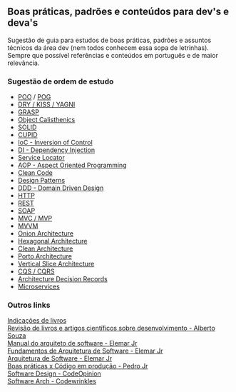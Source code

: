## Boas práticas, padrões e conteúdos para dev's e deva's

Sugestão de guia para estudos de boas práticas, padrões e assuntos técnicos da área dev (nem todos conhecem essa sopa de letrinhas).
Sempre que possível referências e conteúdos em português e de maior relevância.

### Sugestão de ordem de estudo

- [POO](./poo) / [POG](./pog)
- [DRY / KISS / YAGNI](./dry-kiss-yagni)
- [GRASP](./grasp)
- [Object Calisthenics](./object-calisthenics)
- [SOLID](./solid)
- [CUPID](./cupid)
- [IoC - Inversion of Control](./ioc-di-sl)
- [DI - Dependency Injection](./ioc-di-sl)
- [Service Locator](./ioc-di-sl)
- [AOP - Aspect Oriented Programming](./aop)
- [Clean Code](./clean-code)
- [Design Patterns](./design-patterns)
- [DDD - Domain Driven Design](./ddd)
- [HTTP](./http)
- [REST](./rest)
- [SOAP](./soap)
- [MVC / MVP](./mvc-mvp)
- [MVVM](./mvvm)
- [Onion Architecture](./onion-architecture)
- [Hexagonal Architecture](./hexagonal-architecture)
- [Clean Architecture](./clean-architecture)
- [Porto Architecture](./porto-architecture)
- [Vertical Slice Architecture](./vertical-slice-architecture)
- [CQS / CQRS](./cqs-cqrs)
- [Architecture Decision Records](./adr)
- [Microservices](./microservices)

### Outros links
[Indicações de livros](./books)\
[Revisão de livros e artigos científicos sobre desenvolvimento - Alberto Souza](https://www.youtube.com/playlist?list=PLVHlvMRWE0Y7dh2L8ncst42M9YjLMfcpx)\
[Manual do arquiteto de software - Elemar Jr](https://arquiteturadesoftware.online/)\
[Fundamentos de Arquitetura de Software - Elemar Jr](https://www.youtube.com/playlist?list=PLkpjQs-GfEMPzOzinFrqfkkfZy2DpwpBh)\
[Arquitetura de Software - Elemar Jr](https://www.youtube.com/playlist?list=PLkpjQs-GfEMNcWDlIck2I5TGBSSRCK39L)\
[Boas práticas x Código em produção - Pedro Jr](https://www.youtube.com/watch?v=aVeR0YdLbok)\
[Software Design - CodeOpinion](https://www.youtube.com/playlist?list=PLThyvG1mlMznuNW2tITIGmgQqJikLBqab)\
[Software Arch - Codewrinkles](https://www.youtube.com/playlist?list=PL2E-vlKoo_v0cv8Fiv5KsLln04XOw-82Z)
